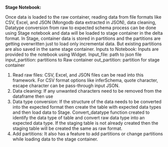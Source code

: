 **Stage Notebook:**

Once data is loaded to the raw container, reading data from file formats like CSV, Excel, and JSON (Mongodb data extracted in JSON), data cleaning, Datatype conversion from raw to expected schema process can be done using Stage notebook and data will be loaded to stage container in the delta format. In Stage, container data is stored in partitions and the partitions are getting overwritten just to load only incremental data. But existing partitions are also saved in the same stage container.
Inputs to Notebook:
Inputs are provided to the notebook using Widget.
Input_file: path to json file
input_partition: partitions to Raw container
out_partition: partition for stage container
1. Read raw files: CSV, Excel, and JSON files can be read into this framework. For CSV format options like inferSchema, quote character, escape character can be pass-through input JSON.
2. Data cleaning: If any unwanted characters need to be removed from the dataframe then use
3. Data type conversion: If the structure of the data needs to be converted into the expected format then create the table with expected data types and then load data to Stage. Convert_datatype function created to identify the data type of table and convert raw data type into an expected data type. If the staging table is not already created then the staging table will be created the same as raw format.
4. Add partitions: It also has a feature to add partitions or change partitions while loading data to the stage container.

